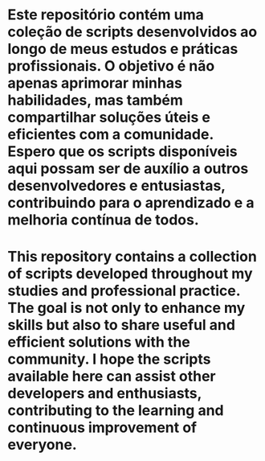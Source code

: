 # Este repositório contém uma coleção de scripts desenvolvidos ao longo de meus estudos e práticas profissionais. O objetivo é não apenas aprimorar minhas habilidades, mas também compartilhar soluções úteis e eficientes com a comunidade. Espero que os scripts disponíveis aqui possam ser de auxílio a outros desenvolvedores e entusiastas, contribuindo para o aprendizado e a melhoria contínua de todos.
# This repository contains a collection of scripts developed throughout my studies and professional practice. The goal is not only to enhance my skills but also to share useful and efficient solutions with the community. I hope the scripts available here can assist other developers and enthusiasts, contributing to the learning and continuous improvement of everyone.
